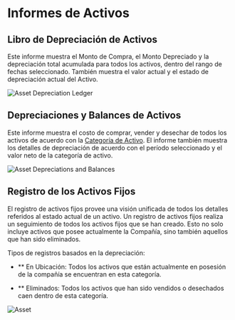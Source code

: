 <!-- add-breadcrumbs -->
# Informes de Activos

## Libro de Depreciación de Activos

Este informe muestra el Monto de Compra, el Monto Depreciado y la depreciación total acumulada para todos los activos, dentro del rango de fechas seleccionado. También muestra el valor actual y el estado de depreciación actual del Activo. 

![Asset Depreciation Ledger](/docs/assets/img/asset/asset-dep-ledger.png)


## Depreciaciones y Balances de Activos
Este informe muestra el costo de comprar, vender y desechar de todos los activos de acuerdo con la [Categoría de Activo](/docs/user/manual/es/asset/asset-category). El informe también muestra los detalles de depreciación de acuerdo con el período seleccionado y el valor neto de la categoría de activo.

![Asset Depreciations and Balances](/docs/assets/img/asset/asset-dep-balance.png)

## Registro de los Activos Fijos

El registro de activos fijos provee una visión unificada de todos los detalles referidos al estado actual de un activo. Un registro de activos fijos realiza un seguimiento de todos los activos fijos que se han creado. Esto no solo incluye activos que posee actualmente la Compañía, sino también aquellos que han sido eliminados.

Tipos de registros basados en la depreciación:

* ** En Ubicación: Todos los activos que están actualmente en posesión de la compañía se encuentran en esta categoría. 

* ** Eliminados: Todos los activos que han sido vendidos o desechados caen dentro de esta categoría.

<img class="screenshot" alt="Asset" src="{{docs_base_url}}/assets/img/asset/fixed-asset-register.png">